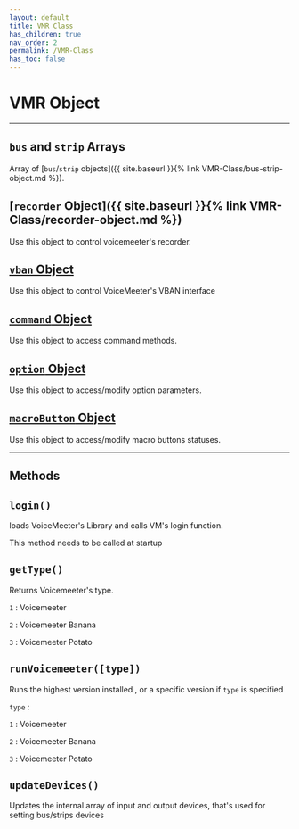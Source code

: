 ```yaml
---
layout: default
title: VMR Class
has_children: true
nav_order: 2
permalink: /VMR-Class 
has_toc: false
---
```


# VMR Object

---

## `bus` and `strip` Arrays
Array of [`bus`/`strip` objects]({{ site.baseurl }}{% link VMR-Class/bus-strip-object.md %}).

## [`recorder` Object]({{ site.baseurl }}{% link VMR-Class/recorder-object.md %})
Use this object to control voicemeeter's recorder.

## [`vban` Object]()
Use this object to control VoiceMeeter's VBAN interface

## [`command` Object]()
Use this object to access command methods.

## [`option` Object]()
Use this object to access/modify option parameters.

## [`macroButton` Object]()
Use this object to access/modify macro buttons statuses.

---

## Methods

## `login()`
loads VoiceMeeter's Library and calls VM's login function.

This method needs to be called at startup
## `getType()`
Returns Voicemeeter's type.

`1` : Voicemeeter

`2` : Voicemeeter Banana

`3` : Voicemeeter Potato
## `runVoicemeeter([type])`
Runs the highest version installed , or a specific version if `type` is specified

`type` : 

`1` : Voicemeeter

`2` : Voicemeeter Banana

`3` : Voicemeeter Potato
## `updateDevices()`
Updates the internal array of input and output devices, that's used for setting bus/strips devices
 
